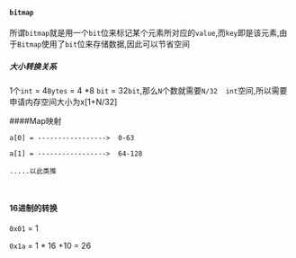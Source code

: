 #### `bitmap`

所谓`bitmap`就是用一个`bit`位来标记某个元素所对应的`value`,而`key`即是该元素,由于`Bitmap`使用了`bit`位来存储数据,因此可以节省空间

##### 大小转换关系

1个`int` = 4`Bytes` = 4 *8 `bit` = 32`bit`,那么`N`个数就需要`N/32  int`空间,所以需要申请内存空间大小为x[1+N/32]




####Map映射


```
a[0] = ----------------->  0-63

a[1] = ----------------->  64-128

.....以此类推



```






#### 16进制的转换

`0x01` = 1

`0x1a` = 1 * 16 +10 = 26